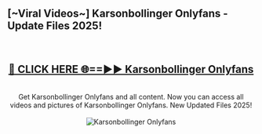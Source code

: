 <h2>[~Viral Videos~] Karsonbollinger Onlyfans - Update Files 2025!</h2>
<br>
<div align="center">
<h2><a href="https://betterlinks.top/A2PfLJ" rel="nofollow">🔴 CLICK HERE 🌐==►► Karsonbollinger Onlyfans</a></h2>
<br>
Get Karsonbollinger Onlyfans and all content. Now you can access all videos and pictures of Karsonbollinger Onlyfans. New Updated Files 2025!
<br>
<br>
<a href="https://betterlinks.top/A2PfLJ" rel="nofollow" data-target="animated-image.originalLink"><img src="https://i.ibb.co.com/WyWwxjT/player-gif2.gif" alt="Karsonbollinger Onlyfans" style="max-width: 100%; display: inline-block;" data-target="animated-image.originalImage"></a>
</div>
<br>
